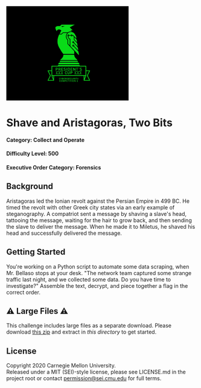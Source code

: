 <img src="../../pc1-logo.png" height="250px">

# Shave and Aristagoras, Two Bits

#### Category: Collect and Operate
#### Difficulty Level: 500
#### Executive Order Category: Forensics

## Background
Aristagoras led the Ionian revolt against the Persian Empire in 499 BC. He timed the revolt with other Greek city states
via an early example of steganography. A compatriot sent a message by shaving a slave's head, tattooing the message,
waiting for the hair to grow back, and then sending the slave to deliver the message. When he made it to Miletus, he
shaved his head and successfully delivered the message.

## Getting Started
You're working on a Python script to automate some data scraping, when Mr. Bellaso stops at your desk. "The network team
captured some strange traffic last night, and we collected some data. Do you have time to investigate?" Assemble the
text, decrypt, and piece together a flag in the correct order.

## ⚠️ Large Files ⚠️
This challenge includes large files as a separate download. Please download
[this zip](https://presidentscup.cisa.gov/files/pc1/individual-round1-co-0500-largefiles.zip)
and extract in _this directory_ to get started.

## License
Copyright 2020 Carnegie Mellon University.  
Released under a MIT (SEI)-style license, please see LICENSE.md in the project root or contact permission@sei.cmu.edu for full terms.
